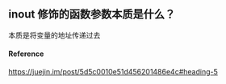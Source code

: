 ## inout 修饰的函数参数本质是什么？

本质是将变量的地址传递过去



#### Reference

https://juejin.im/post/5d5c0010e51d456201486e4c#heading-5